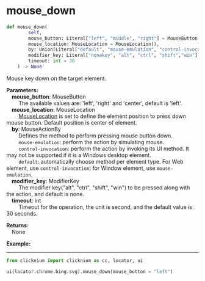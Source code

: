 # mouse_down 
```python
def mouse_down(
        self,
        mouse_button: Literal["left", "middle", "right"] = MouseButton.Left,
        mouse_location: MouseLocation = MouseLocation(),
        by: Union[Literal["default", "mouse-emulation", "control-invocation"], MouseActionBy] = MouseActionBy.Default,
        modifier_key: Literal["nonekey", "alt", "ctrl", "shift","win"]  = ModifierKey.NoneKey,
        timeout: int = 30
    ) -> None
```  

Mouse key down on the target element.  

**Parameters:**  
     &emsp;**mouse_button**: MouseButton  
        &emsp;&emsp; The available values are: 'left', 'right' and 'center', default is 'left'.  
    &emsp;**mouse_location**: MouseLocation  
        &emsp;&emsp; [MouseLocation](./mouselocation.md) is set to define the element position to press down mouse button. Default position is center of element.  
    &emsp;**by**: MouseActionBy  
        &emsp;&emsp; Defines the method to perform pressing mouse button down.  
        &emsp;&emsp; `mouse-emulation`: perform the action by simulating mouse.  
        &emsp;&emsp; `control-invocation`: perform the action by invoking its UI method. It may not be supported if it is a Windows desktop element.  
        &emsp;&emsp; `default`: automatically choose method per element type. For Web element, use `control-invocation`; for Window element, use `mouse-emulation`.  
    &emsp;**modifier_key**: ModifierKey  
        &emsp;&emsp; The modifier key("alt", "ctrl", "shift", "win") to be pressed along with the action, and default is none.        
    &emsp;**timeout**: int  
        &emsp;&emsp; Timeout for the operation, the unit is second, and the default value is 30 seconds. 

**Returns:**  
    &emsp;None

**Example:**
***
```python
from clicknium import clicknium as cc, locator, ui

ui(locator.chrome.bing.svg).mouse_down(mouse_button = "left")
```